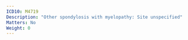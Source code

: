 ```yaml
---
ICD10: M4719
Description: "Other spondylosis with myelopathy: Site unspecified"
Matters: No
Weight: 0
---
```



